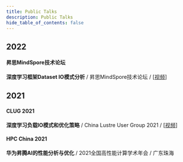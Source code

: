 ```yaml
---
title: Public Talks
description: Public Talks
hide_table_of_contents: false
---
```


## 2022

#### 昇思MindSpore技术论坛

**深度学习框架Dataset IO模式分析** / 昇思MindSpore技术论坛 / [[视频](https://www.bilibili.com/video/BV1Gu411k7ZQ?p=6)]


## 2021

#### CLUG 2021

**深度学习负载IO模式和优化策略** / China Lustre User Group 2021 / [[视频](https://www.bilibili.com/video/BV1Ui4y1R7YN?zw)]

#### HPC China 2021

**华为昇腾AI的性能分析与优化** / 2021全国高性能计算学术年会 / 广东珠海